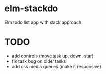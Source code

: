 # elm-stackdo

Elm todo list app with stack approach.

# TODO

- add controls (move task up, down, star)
- fix task bug on older tasks
- add css media queries (make it responsive)
